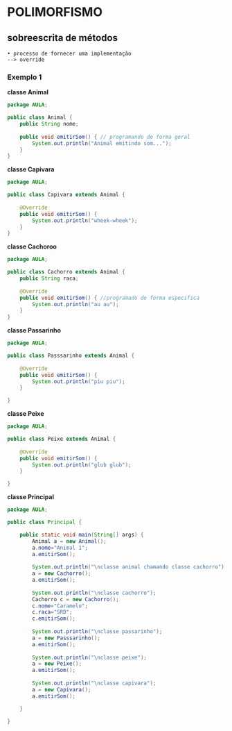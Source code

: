 # POLIMORFISMO

## sobreescrita de métodos 
    • processo de fornecer uma implementação
    --> override
### Exemplo 1 
**classe Animal**
```.java
package AULA;

public class Animal {
	public String nome;
	
	public void emitirSom() { // programando de forma geral
		System.out.println("Animal emitindo som...");
	}
}

```

**classe Capivara**
```.java
package AULA;

public class Capivara extends Animal {
	
	@Override
	public void emitirSom() { 
		System.out.println("wheek-wheek");
	}
}

```

**classe Cachoroo**
```.java
package AULA;

public class Cachorro extends Animal {
	public String raca;
	
	@Override
	public void emitirSom() { //programado de forma especifica
		System.out.println("au au");
	}
}

```

**classe Passarinho**
```.java
package AULA;

public class Passsarinho extends Animal {
	
	@Override
	public void emitirSom() { 
		System.out.println("piu piu");
	}

}

```
**classe Peixe**
```.java
package AULA;

public class Peixe extends Animal {
	
	@Override
	public void emitirSom() { 
		System.out.println("glub glub");
	}

}

```
**classe Principal**
```.java
package AULA;

public class Principal {

	public static void main(String[] args) {
		Animal a = new Animal();
		a.nome="Animal 1";
		a.emitirSom();
		
		System.out.println("\nclasse animal chamando classe cachorro");
		a = new Cachorro();
		a.emitirSom();
		
		System.out.println("\nclasse cachorro");
		Cachorro c = new Cachorro();
		c.nome="Caramelo";
		c.raca="SRD";
		c.emitirSom();
		
		System.out.println("\nclasse passarinho");
		a = new Passsarinho();
		a.emitirSom();
		
		System.out.println("\nclasse peixe");
		a = new Peixe();
		a.emitirSom();
		
		System.out.println("\nclasse capivara");
		a = new Capivara();
		a.emitirSom();

	}

}

```
